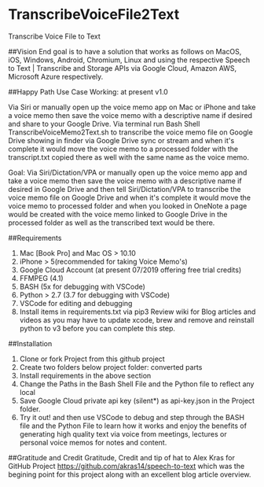# TranscribeVoiceFile2Text
Transcribe Voice File to Text

##Vision
End goal is to have a solution that works as follows on MacOS, iOS, Windows, Android, Chromium, Linux and using the respective Speech to Text | Transcribe and Storage APIs via Google Cloud, Amazon AWS, Microsoft Azure respectively.

##Happy Path Use Case
Working: at present v1.0

Via Siri or manually open up the voice memo app on Mac or iPhone and take a voice memo then save the voice memo with a descriptive name if desired and share to your Google Drive. Via terminal run Bash Shell TranscribeVoiceMemo2Text.sh  to transcribe the voice memo file on Google Drive showing in finder via Google Drive sync or stream and when it's complete it would move the voice memo to a processed folder with the transcript.txt copied there as well with the same name as the voice memo.

Goal:
Via Siri/Dictation/VPA or manually open up the voice memo app and take a voice memo then save the voice memo with a descriptive name if desired in Google Drive and then tell Siri/Dictation/VPA to transcribe the voice memo file on Google Drive and when it's complete it would move the voice memo to processed folder and when you looked in OneNote a page would be created with the voice memo linked to Google Drive in the processed folder as well as the transcribed text would be there.

##Requirements
1. Mac [Book Pro] and Mac OS > 10.10
2. iPhone > 5(recommended for taking Voice Memo's)
3. Google Cloud Account (at present 07/2019 offering free trial credits)
4. FFMPEG (4.1)
5. BASH (5x for debugging with VSCode)
6. Python > 2.7 (3.7 for debugging with VSCode)
7. VSCode for editing and debugging
8. Install items in requirements.txt via pip3
Review wiki for Blog articles and videos as you may have to update xcode, brew and remove and reinstall python to v3 before you can complete this step. 

##Installation
1. Clone or fork Project from this github project
2. Create two folders below project folder:
    converted
    parts
3. Install requirements in the above section
4. Change the Paths in the Bash Shell File and the Python file to reflect any local 
5. Save Google Cloud private api key (silent*) as api-key.json in the Project folder.
6. Try it out! and then use VSCode to debug and step through the BASH file and the Python File to learn how it works and enjoy the benefits of generating high quality text via voice from meetings, lectures or personal voice memos for notes and content.

##Gratitude and Credit
Gratitude, Credit and tip of hat to Alex Kras for GitHub Project https://github.com/akras14/speech-to-text which was the begining point for this project along with an excellent blog article overview.




